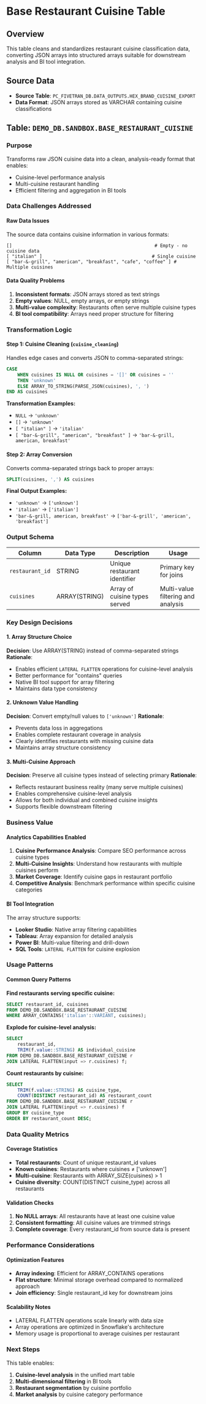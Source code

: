 # Base Restaurant Cuisine Table

## Overview
This table cleans and standardizes restaurant cuisine classification data, converting JSON arrays into structured arrays suitable for downstream analysis and BI tool integration.

## Source Data
- **Source Table**: `PC_FIVETRAN_DB.DATA_OUTPUTS.HEX_BRAND_CUISINE_EXPORT`
- **Data Format**: JSON arrays stored as VARCHAR containing cuisine classifications

## Table: `DEMO_DB.SANDBOX.BASE_RESTAURANT_CUISINE`

### Purpose
Transforms raw JSON cuisine data into a clean, analysis-ready format that enables:
- Cuisine-level performance analysis
- Multi-cuisine restaurant handling
- Efficient filtering and aggregation in BI tools

### Data Challenges Addressed

#### Raw Data Issues
The source data contains cuisine information in various formats:
```
[]                                                    # Empty - no cuisine data
[ "italian" ]                                        # Single cuisine
[ "bar-&-grill", "american", "breakfast", "cafe", "coffee" ] # Multiple cuisines
```

#### Data Quality Problems
1. **Inconsistent formats**: JSON arrays stored as text strings
2. **Empty values**: NULL, empty arrays, or empty strings
3. **Multi-value complexity**: Restaurants often serve multiple cuisine types
4. **BI tool compatibility**: Arrays need proper structure for filtering

### Transformation Logic

#### Step 1: Cuisine Cleaning (`cuisine_cleaning`)
Handles edge cases and converts JSON to comma-separated strings:

```sql
CASE 
    WHEN cuisines IS NULL OR cuisines = '[]' OR cuisines = ''
    THEN 'unknown'
    ELSE ARRAY_TO_STRING(PARSE_JSON(cuisines), ', ')
END AS cuisines
```

**Transformation Examples:**
- `NULL` → `'unknown'`
- `[]` → `'unknown'`
- `[ "italian" ]` → `'italian'`
- `[ "bar-&-grill", "american", "breakfast" ]` → `'bar-&-grill, american, breakfast'`

#### Step 2: Array Conversion
Converts comma-separated strings back to proper arrays:

```sql
SPLIT(cuisines, ',') AS cuisines
```

**Final Output Examples:**
- `'unknown'` → `['unknown']`
- `'italian'` → `['italian']`
- `'bar-&-grill, american, breakfast'` → `['bar-&-grill', 'american', 'breakfast']`

### Output Schema

| Column | Data Type | Description | Usage |
|--------|-----------|-------------|-------|
| `restaurant_id` | STRING | Unique restaurant identifier | Primary key for joins |
| `cuisines` | ARRAY(STRING) | Array of cuisine types served | Multi-value filtering and analysis |

### Key Design Decisions

#### 1. Array Structure Choice
**Decision**: Use ARRAY(STRING) instead of comma-separated strings
**Rationale**: 
- Enables efficient `LATERAL FLATTEN` operations for cuisine-level analysis
- Better performance for "contains" queries
- Native BI tool support for array filtering
- Maintains data type consistency

#### 2. Unknown Value Handling
**Decision**: Convert empty/null values to `['unknown']` 
**Rationale**:
- Prevents data loss in aggregations
- Enables complete restaurant coverage in analysis
- Clearly identifies restaurants with missing cuisine data
- Maintains array structure consistency

#### 3. Multi-Cuisine Approach
**Decision**: Preserve all cuisine types instead of selecting primary
**Rationale**:
- Reflects restaurant business reality (many serve multiple cuisines)
- Enables comprehensive cuisine-level analysis
- Allows for both individual and combined cuisine insights
- Supports flexible downstream filtering

### Business Value

#### Analytics Capabilities Enabled
1. **Cuisine Performance Analysis**: Compare SEO performance across cuisine types
2. **Multi-Cuisine Insights**: Understand how restaurants with multiple cuisines perform
3. **Market Coverage**: Identify cuisine gaps in restaurant portfolio
4. **Competitive Analysis**: Benchmark performance within specific cuisine categories

#### BI Tool Integration
The array structure supports:
- **Looker Studio**: Native array filtering capabilities
- **Tableau**: Array expansion for detailed analysis  
- **Power BI**: Multi-value filtering and drill-down
- **SQL Tools**: `LATERAL FLATTEN` for cuisine explosion

### Usage Patterns

#### Common Query Patterns

**Find restaurants serving specific cuisine:**
```sql
SELECT restaurant_id, cuisines
FROM DEMO_DB.SANDBOX.BASE_RESTAURANT_CUISINE
WHERE ARRAY_CONTAINS('italian'::VARIANT, cuisines);
```

**Explode for cuisine-level analysis:**
```sql
SELECT 
    restaurant_id,
    TRIM(f.value::STRING) AS individual_cuisine
FROM DEMO_DB.SANDBOX.BASE_RESTAURANT_CUISINE r
JOIN LATERAL FLATTEN(input => r.cuisines) f;
```

**Count restaurants by cuisine:**
```sql
SELECT 
    TRIM(f.value::STRING) AS cuisine_type,
    COUNT(DISTINCT restaurant_id) AS restaurant_count
FROM DEMO_DB.SANDBOX.BASE_RESTAURANT_CUISINE r
JOIN LATERAL FLATTEN(input => r.cuisines) f
GROUP BY cuisine_type
ORDER BY restaurant_count DESC;
```

### Data Quality Metrics

#### Coverage Statistics
- **Total restaurants**: Count of unique restaurant_id values
- **Known cuisines**: Restaurants where cuisines ≠ ['unknown']
- **Multi-cuisine**: Restaurants with ARRAY_SIZE(cuisines) > 1
- **Cuisine diversity**: COUNT(DISTINCT cuisine_type) across all restaurants

#### Validation Checks
1. **No NULL arrays**: All restaurants have at least one cuisine value
2. **Consistent formatting**: All cuisine values are trimmed strings
3. **Complete coverage**: Every restaurant_id from source data is present

### Performance Considerations

#### Optimization Features
- **Array indexing**: Efficient for ARRAY_CONTAINS operations
- **Flat structure**: Minimal storage overhead compared to normalized approach
- **Join efficiency**: Single restaurant_id key for downstream joins

#### Scalability Notes
- LATERAL FLATTEN operations scale linearly with data size
- Array operations are optimized in Snowflake's architecture
- Memory usage is proportional to average cuisines per restaurant

### Next Steps
This table enables:
1. **Cuisine-level analysis** in the unified mart table
2. **Multi-dimensional filtering** in BI tools
3. **Restaurant segmentation** by cuisine portfolio
4. **Market analysis** by cuisine category performance
